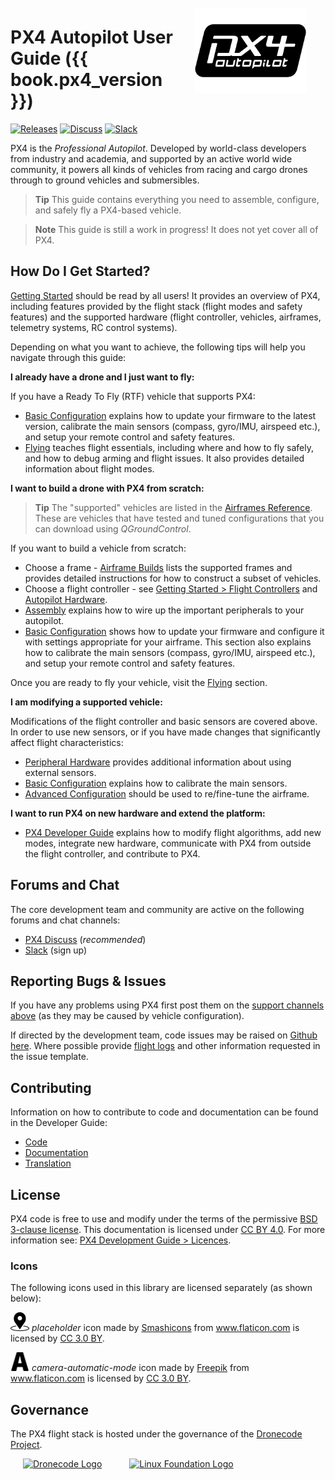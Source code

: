 <div style="float:right; padding:10px; margin-right:20px;"><a href="http://px4.io/"><img src="../assets/site/logo_pro_small.png" title="PX4 Logo" width="180px" /></a></div>

# PX4 Autopilot User Guide ({{ book.px4_version }})

[![Releases](https://img.shields.io/badge/release-master-blue.svg)](https://github.com/PX4/PX4-Autopilot/releases) [![Discuss](https://img.shields.io/badge/discuss-px4-ff69b4.svg)](http://discuss.px4.io/) [![Slack](https://px4-slack.herokuapp.com/badge.svg)](http://slack.px4.io) 

PX4 is the *Professional Autopilot*. 
Developed by world-class developers from industry and academia, and supported by an active world wide community, it powers all kinds of vehicles from racing and cargo drones through to ground vehicles and submersibles.

> **Tip** This guide contains everything you need to assemble, configure, and safely fly a PX4-based vehicle.

<span></span>
> **Note** This guide is still a work in progress! It does not yet cover all of PX4.

## How Do I Get Started?

[Getting Started](getting_started/README.md) should be read by all users! 
It provides an overview of PX4, including features provided by the flight stack (flight modes and safety features) and the supported hardware (flight controller, vehicles, airframes, telemetry systems, RC control systems).

Depending on what you want to achieve, the following tips will help you navigate through this guide:

**I already have a drone and I just want to fly:**

If you have a Ready To Fly (RTF) vehicle that supports PX4:

- [Basic Configuration](config/README.md) explains how to update your firmware to the latest version, calibrate the main sensors (compass, gyro/IMU, airspeed etc.), and setup your remote control and safety features.
- [Flying](flying/README.md) teaches flight essentials, including where and how to fly safely, and how to debug arming and flight issues. It also provides detailed information about flight modes.


**I want to build a drone with PX4 from scratch:**

> **Tip** The "supported" vehicles are listed in the [Airframes Reference](airframes/airframe_reference.md). 
  These are vehicles that have tested and tuned configurations that you can download using *QGroundControl*. 

If you want to build a vehicle from scratch:

- Choose a frame - [Airframe Builds](airframes/README.md) lists the supported frames and provides detailed instructions for how to construct a subset of vehicles.
- Choose a flight controller - see [Getting Started > Flight Controllers](getting_started/flight_controller_selection.md) and [Autopilot Hardware](flight_controller/README.md).
- [Assembly](assembly/README.md) explains how to wire up the important peripherals to your autopilot.
- [Basic Configuration](config/README.md) shows how to update your firmware and configure it with settings appropriate for your airframe. 
  This section also explains how to calibrate the main sensors (compass, gyro/IMU, airspeed etc.), and setup your remote control and safety features.

Once you are ready to fly your vehicle, visit the [Flying](flying/README.md) section.


**I am modifying a supported vehicle:**

Modifications of the flight controller and basic sensors are covered above. 
In order to use new sensors, or if you have made changes that significantly affect flight characteristics: 

- [Peripheral Hardware](peripherals/README.md) provides additional information about using external sensors.
- [Basic Configuration](config/README.md) explains how to calibrate the main sensors.
- [Advanced Configuration](advanced_config/README.md) should be used to re/fine-tune the airframe.


**I want to run PX4 on new hardware and extend the platform:**

- [PX4 Developer Guide](http://dev.px4.io/) explains how to modify flight algorithms, add new modes, integrate new hardware, communicate with PX4 from outside the flight controller, and contribute to PX4.


<span id="support"></span>
## Forums and Chat

The core development team and community are active on the following forums and chat channels:

* [PX4 Discuss](http://discuss.px4.io/) (*recommended*)
* [Slack](http://slack.px4.io) (sign up)


## Reporting Bugs & Issues

If you have any problems using PX4 first post them on the [support channels above](#support) (as they may be caused by vehicle configuration).

If directed by the development team, code issues may be raised on [Github here](https://github.com/PX4/PX4-Autopilot/issues). 
Where possible provide [flight logs](getting_started/flight_reporting.md) and other information requested in the issue template.


## Contributing

Information on how to contribute to code and documentation can be found in the Developer Guide:
- [Code](https://dev.px4.io/master/en/contribute/)
- [Documentation](https://dev.px4.io/master/en/contribute/docs.html)
- [Translation](https://dev.px4.io/master/en/contribute/docs.html)

## License

PX4 code is free to use and modify under the terms of the permissive 
[BSD 3-clause license](https://opensource.org/licenses/BSD-3-Clause). 
This documentation is licensed under [CC BY 4.0](https://creativecommons.org/licenses/by/4.0/). 
For more information see: [PX4 Development Guide > Licences](https://dev.px4.io/master/en/contribute/licenses.html).


### Icons

The following icons used in this library are licensed separately (as shown below):

<img src="../assets/site/position_fixed.svg" title="Position fix required (e.g. GPS)" width="30px" /> *placeholder* icon made by <a href="https://www.flaticon.com/authors/smashicons" title="Smashicons">Smashicons</a> from <a href="https://www.flaticon.com/" title="Flaticon">www.flaticon.com</a> is licensed by <a href="http://creativecommons.org/licenses/by/3.0/" title="Creative Commons BY 3.0" target="_blank">CC 3.0 BY</a>.

<img src="../assets/site/automatic_mode.svg" title="Automatic mode" width="30px" /> *camera-automatic-mode* icon made by <a href="http://www.freepik.com" title="Freepik">Freepik</a> from <a href="https://www.flaticon.com/" title="Flaticon">www.flaticon.com</a> is licensed by <a href="http://creativecommons.org/licenses/by/3.0/" title="Creative Commons BY 3.0" target="_blank">CC 3.0 BY</a>.


## Governance

The PX4 flight stack is hosted under the governance of the [Dronecode Project](https://www.dronecode.org/).

<a href="https://www.dronecode.org/" style="padding:20px" ><img src="https://mavlink.io/assets/site/logo_dronecode.png" alt="Dronecode Logo" width="110px"/></a>
<a href="https://www.linuxfoundation.org/projects" style="padding:20px;"><img src="https://mavlink.io/assets/site/logo_linux_foundation.png" alt="Linux Foundation Logo" width="80px" /></a>
<div style="padding:10px">&nbsp;</div>
